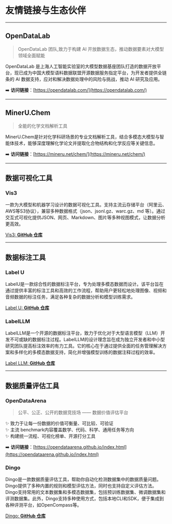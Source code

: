 # 友情链接与生态伙伴

---

## OpenDataLab
> OpenDataLab 团队,致力于构建 AI 开放数据生态，推动数据要素对大模型领域全面赋能

OpenDataLab 是上海人工智能实验室的大模型数据基座团队打造的数据开放平台，现已成为中国大模型语料数据联盟开源数据服务指定平台，为开发者提供全链条的 AI 数据支持，应对和解决数据处理中的风险与挑战，推动 AI 研究及应用。

➡️ **访问链接**：[https://opendatalab.com/](https://opendatalab.com/)

---

## MinerU.Chem
> 全能的化学文档解析工具

MinerU.Chem是针对化学科研场景的专业文档解析工具，结合多模态大模型与智能体技术，能够深度理解化学论文并提取化合物结构和化学反应等关键信息。

➡️ **访问链接**：[https://mineru.net/chem/](https://mineru.net/chem/)

---

## 数据可视化工具

###  Vis3
一款为大模型和机器学习设计的数据可视化工具。支持主流云存储平台（阿里云、AWS等S3协议），兼容多种数据格式（json、jsonl.gz、warc.gz、md 等）。通过交互式可视化提供JSON、网页、Markdown、图片等多种视图模式，让数据分析更高效。

[Vis3: **GitHub 仓库**](https://github.com/opendatalab/Vis3/tree/main) 

---

## 数据标注工具

### Label U
LabelU是一款综合性的数据标注平台，专为处理多模态数据而设计。该平台旨在通过提供丰富的标注工具和高效的工作流程，帮助用户更轻松地处理图像、视频和音频数据的标注任务，满足各种复杂的数据分析和模型训练需求。

[Label U: **GitHub 仓库**](https://github.com/opendatalab/labelU)



### LabelLLM
LabelLLM是一个开源的数据标注平台，致力于优化对于大型语言模型（LLM）开发不可或缺的数据标注过程。LabelLLM的设计理念旨在成为独立开发者和中小型研究团队提高标注效率的有力工具。它的核心在于通过提供全面的任务管理解决方案和多样化的多模态数据支持，简化并增强模型训练的数据注释过程的效率。

[Label LLM: **GitHub 仓库**](https://github.com/opendatalab/LabelLLM)

---

## 数据质量评估工具

### OpenDataArena
> 公平、公正、公开的数据竞技场 —— 数据价值评估平台

✨ 致力于让每一份数据的价值可衡量、可比较、可验证
<br>
✨ 主流 benchmark内容覆盖数学、代码、科学、通用任务等方向
<br>
✨ 构建统一流程、可视化榜单、开源打分工具

➡️ **访问链接**：[https://opendataarena.github.io/index.html](https://opendataarena.github.io/index.html)


### Dingo
Dingo是一款数据质量评估工具，帮助你自动化检测数据集中的数据质量问题。Dingo提供了多种内置的规则和模型评估方法，同时也支持自定义评估方法。Dingo支持常用的文本数据集和多模态数据集，包括预训练数据集、微调数据集和评测数据集。此外，Dingo支持多种使用方式，包括本地CLI和SDK，便于集成到各种评测平台，如OpenCompass等。

[Dingo: **GitHub 仓库**](https://github.com/MigoXLab/dingo)